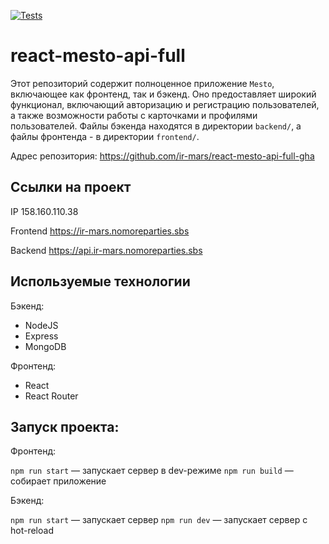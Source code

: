 [![Tests](https://github.com/ir-mars/react-mesto-api-full-gha/actions/workflows/tests.yml/badge.svg)](https://github.com/ir-mars/react-mesto-api-full-gha/actions/workflows/tests.yml)

# react-mesto-api-full

Этот репозиторий содержит полноценное приложение `Mesto`, включающее как
фронтенд, так и бэкенд. Оно предоставляет широкий функционал, включающий
авторизацию и регистрацию пользователей, а также возможности работы с карточками
и профилями пользователей. Файлы бэкенда находятся в директории `backend/`, а
файлы фронтенда - в директории `frontend/`.

Адрес репозитория: https://github.com/ir-mars/react-mesto-api-full-gha

## Ссылки на проект

IP 158.160.110.38

Frontend https://ir-mars.nomoreparties.sbs

Backend https://api.ir-mars.nomoreparties.sbs

## Используемые технологии

Бэкенд:

- NodeJS
- Express
- MongoDB

Фронтенд:

- React
- React Router

## Запуск проекта:

Фронтенд:

`npm run start` — запускает сервер в dev-режиме `npm run build` — собирает
приложение

Бэкенд:

`npm run start` — запускает сервер `npm run dev` — запускает сервер с hot-reload